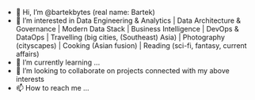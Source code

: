 - 👋 Hi, I’m @bartekbytes (real name: Bartek)
- 👀 I’m interested in Data Engineering & Analytics | Data Architecture & Governance | Modern Data Stack | Business Intelligence | DevOps & DataOps | Travelling (big cities, (Southeast) Asia) | Photography (cityscapes) | Cooking (Asian fusion) | Reading (sci-fi, fantasy, current affairs)
- 🌱 I’m currently learning ...
- 💞️ I’m looking to collaborate on projects connected with my above interests
- 📫 How to reach me ...

<!---
bartekbytes/bartekbytes is a ✨ special ✨ repository because its `README.md` (this file) appears on your GitHub profile.
You can click the Preview link to take a look at your changes.
--->

